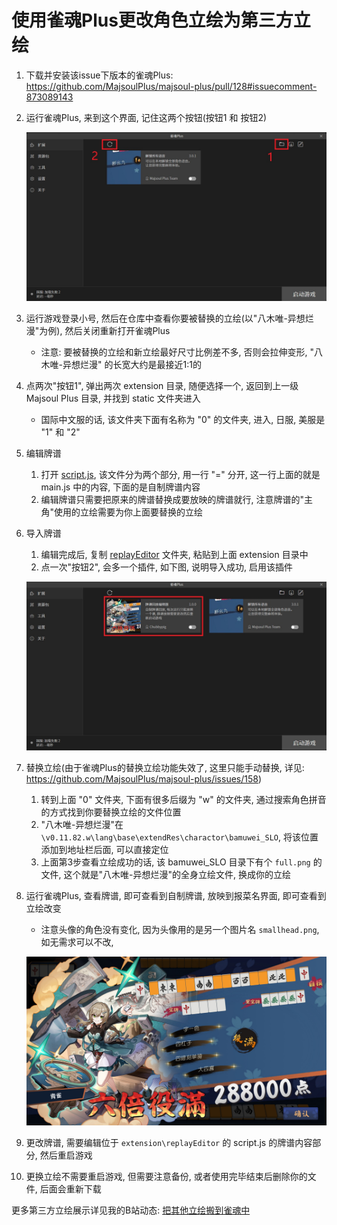 # 使用雀魂Plus更改角色立绘为第三方立绘

1. 下载并安装该issue下版本的雀魂Plus: https://github.com/MajsoulPlus/majsoul-plus/pull/128#issuecomment-873089143

2. 运行雀魂Plus, 来到这个界面, 记住这两个按钮(按钮1 和 按钮2)

   ![](pic/img01.jpg)

3. 运行游戏登录小号, 然后在仓库中查看你要被替换的立绘(以"八木唯-异想烂漫"为例), 然后关闭重新打开雀魂Plus
   - 注意: 要被替换的立绘和新立绘最好尺寸比例差不多, 否则会拉伸变形, "八木唯-异想烂漫" 的长宽大约是最接近1:1的

4. 点两次"按钮1", 弹出两次 extension 目录, 随便选择一个, 返回到上一级 Majsoul Plus 目录, 并找到 static 文件夹进入
   - 国际中文服的话, 该文件夹下面有名称为 "0" 的文件夹, 进入, 日服, 美服是 "1" 和 "2"

5. 编辑牌谱
   1) 打开 [script.js](replayEditor/script.js), 该文件分为两个部分, 用一行 "=" 分开, 这一行上面的就是 main.js 中的内容, 下面的是自制牌谱内容
   2) 编辑牌谱只需要把原来的牌谱替换成要放映的牌谱就行, 注意牌谱的"主角"使用的立绘需要为你上面要替换的立绘
6. 导入牌谱
   1) 编辑完成后, 复制 [replayEditor](replayEditor) 文件夹, 粘贴到上面 extension 目录中
   2) 点一次"按钮2", 会多一个插件, 如下图, 说明导入成功, 启用该插件

   ![](pic/img02.jpg)

7. 替换立绘(由于雀魂Plus的替换立绘功能失效了, 这里只能手动替换, 详见: https://github.com/MajsoulPlus/majsoul-plus/issues/158)
   1) 转到上面 "0" 文件夹, 下面有很多后缀为 "w" 的文件夹, 通过搜索角色拼音的方式找到你要替换立绘的文件位置
   2) "八木唯-异想烂漫"在 `\v0.11.82.w\lang\base\extendRes\charactor\bamuwei_SLO`, 将该位置添加到地址栏后面, 可以直接定位
   3) 上面第3步查看立绘成功的话, 该 bamuwei_SLO 目录下有个 `full.png` 的文件, 这个就是"八木唯-异想烂漫"的全身立绘文件, 换成你的立绘

8. 运行雀魂Plus, 查看牌谱, 即可查看到自制牌谱, 放映到报菜名界面, 即可查看到立绘改变
   - 注意头像的角色没有变化, 因为头像用的是另一个图片名 `smallhead.png`, 如无需求可以不改, 

   ![](../doc/pic/img0006.jpg)

9. 更改牌谱, 需要编辑位于 `extension\replayEditor` 的 script.js 的牌谱内容部分, 然后重启游戏 
10. 更换立绘不需要重启游戏, 但需要注意备份, 或者使用完毕结束后删除你的文件, 后面会重新下载

更多第三方立绘展示详见我的B站动态: [把其他立绘搬到雀魂中](https://www.bilibili.com/opus/1056869246845321238)

